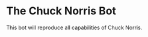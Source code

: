 The Chuck Norris Bot
====================

This bot will reproduce all capabilities of Chuck Norris.
